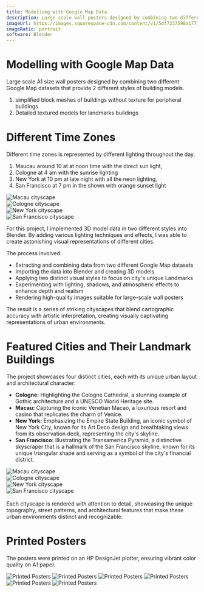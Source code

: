 ```yaml
---
title: Modelling with Google Map Data
description: Large scale wall posters designed by combining two different Google Map datasets and implementing 3D model data in Blender.
imageUrl: https://images.squarespace-cdn.com/content/v1/5df7337598a1771a4a73ef26/1646525087584-R170PYIBR5ZM4ETLW1GA/Cologne5.jpeg
imageRatio: portrait
software: Blender
---
```



# Modelling with Google Map Data

Large scale A1 size wall posters designed by combining two different Google Map datasets that provide 2 different styles of building models.
1. simplified block meshes of buildings without texture for peripheral buildings
2. Detailed textured models for landmarks buildings


# Different Time Zones
Different time zones is represented by different lighting throughout the day. 
1. Maucau around 10 at at noon time with the direct sun light,
2. Cologne at 4 am with the sunrise lighting
3. New York at 10 pm at late night with all the neon lighting,
4. San Francisco at 7 pm in the shown with orange sunset light 
<div class="image-grid-4column">
<div class="relative flex items-center justify-center overflow-visible">
    <img 
      src="https://images.squarespace-cdn.com/content/v1/5df7337598a1771a4a73ef26/1646525087574-P1VGAPTQFKTL7X07366B/Macau5.jpeg" 
      alt="Macau cityscape"
      class="" 
    />
  <div class="relative flex items-center justify-top overflow-visible">
    <img 
      src="https://images.squarespace-cdn.com/content/v1/5df7337598a1771a4a73ef26/1646525087584-R170PYIBR5ZM4ETLW1GA/Cologne5.jpeg" 
      alt="Cologne cityscape"
      class="" 
    />
  </div>
  
  </div>
  <div class="relative flex items-center justify-center overflow-visible">
    <img 
      src="https://images.squarespace-cdn.com/content/v1/5df7337598a1771a4a73ef26/1646525088175-V7S5CZZAWOEFLVM9GZLJ/New-York18.jpeg" 
      alt="New York cityscape"
      class="" 
    />
  </div>
  <div class="relative flex items-center justify-center overflow-visible">
    <img 
      src="https://images.squarespace-cdn.com/content/v1/5df7337598a1771a4a73ef26/1646525088261-NA2SZD6GO0YRTGOPJ16I/San-Francisco4.jpeg" 
      alt="San Francisco cityscape"
      class=""  
    />
  </div>
</div>



For this project, I implemented 3D model data in two different styles into Blender. By adding various lighting techniques and effects, I was able to create astonishing visual representations of different cities.

The process involved:
- Extracting and combining data from two different Google Map datasets
- Importing the data into Blender and creating 3D models
- Applying two distinct visual styles to focus on city's unique Landmarks
- Experimenting with lighting, shadows, and atmospheric effects to enhance depth and realism
- Rendering high-quality images suitable for large-scale wall posters

The result is a series of striking cityscapes that blend cartographic accuracy with artistic interpretation, creating visually captivating representations of urban environments.


# Featured Cities and Their Landmark Buildings

The project showcases four distinct cities, each with its unique urban layout and architectural character:

- **Cologne:** Highlighting the Cologne Cathedral, a stunning example of Gothic architecture and a UNESCO World Heritage site.
- **Macau:** Capturing the iconic Venetian Macao, a luxurious resort and casino that replicates the charm of Venice.
- **New York:** Emphasizing the Empire State Building, an iconic symbol of New York City, known for its Art Deco design and breathtaking views from its observation deck, representing the city's skyline.
- **San Francisco:** Illustrating the Transamerica Pyramid, a distinctive skyscraper that is a hallmark of the San Francisco skyline, known for its unique triangular shape and serving as a symbol of the city's financial district.
<div class="image-grid-2column">
<div class="relative flex items-center justify-center overflow-visible">
    <img 
      src="https://github.com/reatured/public-assets/blob/main/3d-design/project1-a1posters/Macau57.jpg?raw=true" 
      alt="Macau cityscape"
      class="" 
    />
  <div class="relative flex items-center justify-top overflow-visible">
    <img 
      src="https://github.com/reatured/public-assets/blob/main/3d-design/project1-a1posters/Cologne58.jpg?raw=true" 
      alt="Cologne cityscape"
      class="" 
    />
  </div>
  
  </div>
  <div class="relative flex items-center justify-center overflow-visible">
    <img 
      src="https://github.com/reatured/public-assets/blob/main/3d-design/project1-a1posters/NewYork188.jpg?raw=true" 
      alt="New York cityscape"
      class="" 
    />
  </div>
  <div class="relative flex items-center justify-center overflow-visible">
    <img 
      src="https://github.com/reatured/public-assets/blob/main/3d-design/project1-a1posters/SanFrancisco45.jpg?raw=true" 
      alt="San Francisco cityscape"
      class=""  
    />
  </div>
</div>
<br>
Each cityscape is rendered with attention to detail, showcasing the unique topography, street patterns, and architectural features that make these urban environments distinct and recognizable.




# Printed Posters

The posters were printed on an HP DesignJet plotter, ensuring vibrant color quality on A1 paper.

<div class="image-grid-3column">
<img 
      src="https://github.com/reatured/public-assets/blob/main/3d-design/project1-a1posters/IMG_3514%202.JPG?raw=true" 
      alt="Printed Posters"
      class=""  
    />
    <img 
      src="https://github.com/reatured/public-assets/blob/main/3d-design/project1-a1posters/IMG_3515.JPG.jpg?raw=true" 
      alt="Printed Posters"
      class=""  
    />
    <img 
      src="https://github.com/reatured/public-assets/blob/main/3d-design/project1-a1posters/IMG_3524.JPG.jpg?raw=true" 
      alt="Printed Posters"
      class=""  
    />
    <img 
      src="https://github.com/reatured/public-assets/blob/main/3d-design/project1-a1posters/IMG_3526.JPG.jpg?raw=true" 
      alt="Printed Posters"
      class=""  
    />
    <img 
      src="https://github.com/reatured/public-assets/blob/main/3d-design/project1-a1posters/IMG_3527.JPG.jpg?raw=true" 
      alt="Printed Posters"
      class=""  
    />
    <img 
      src="https://github.com/reatured/public-assets/blob/main/3d-design/project1-a1posters/IMG_3528.JPG.jpg?raw=true" 
      alt="Printed Posters"
      class=""  
    />
</div>

